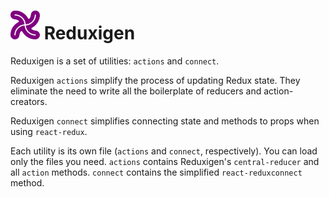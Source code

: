 # ![](/assets/reduxigen-logo.png) Reduxigen

Reduxigen is a set of utilities: `actions` and `connect`.

Reduxigen `actions` simplify the process of updating Redux state. They eliminate the need to write all the boilerplate of reducers and action-creators.

Reduxigen `connect` simplifies connecting state and methods to props when using `react-redux`.

Each utility is its own file \(`actions` and `connect`, respectively\). You can load only the files you need. `actions` contains Reduxigen's `central-reducer` and all `action` methods. `connect` contains the simplified `react-reduxconnect` method.

